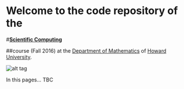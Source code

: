 # Welcome to the code repository of the

#[**Scientific Computing**](http://helios.physics.howard.edu/~deleo/MATH450/)

##course (Fall 2016) at the [Department of Mathematics](http://coas.howard.edu/mathematics/) of [Howard University](https://www2.howard.edu/).

![alt tag](http://www.org.umu.se/digitalAssets/130/130411_parallel-and-scientific-computing.png)

In this pages... TBC 